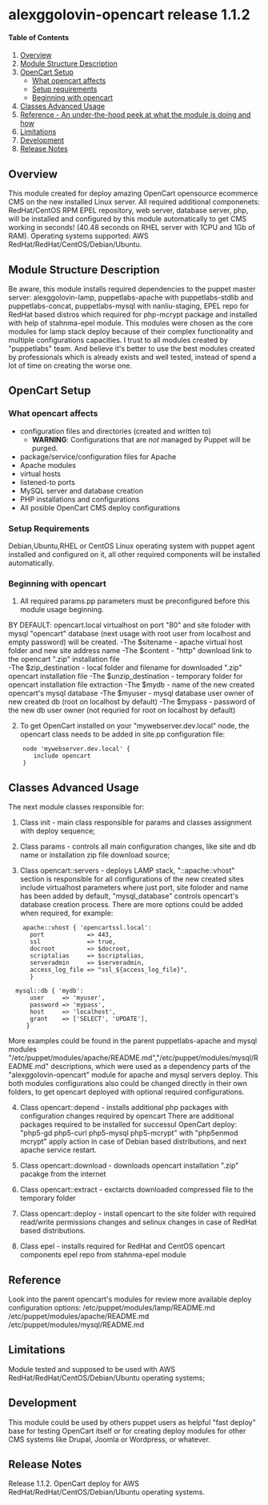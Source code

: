 # alexggolovin-opencart release 1.1.2

#### Table of Contents

1. [Overview](#overview)
2. [Module Structure Description](#module-structure-description)
3. [OpenCart Setup](#setup)
    * [What opencart affects](#what-opencart-affects)
    * [Setup requirements](#setup-requirements)
    * [Beginning with opencart](#beginning-with-opencart)
4. [Classes Advanced Usage](#usage)
5. [Reference - An under-the-hood peek at what the module is doing and how](#reference)
5. [Limitations](#limitations)
6. [Development](#development)
7. [Release Notes](#releasenotes)


## Overview
 This module created for deploy amazing OpenCart opensource ecommerce CMS on the new installed Linux server.
 All required additional componenets: RedHat/CentOS RPM EPEL repository,  web server, database server, php, will be installed and configured by this module automatically to get CMS working in seconds! (40.48 seconds on RHEL server with 1CPU and 1Gb of RAM). Operating systems supported: AWS RedHat/RedHat/CentOS/Debian/Ubuntu.


## Module Structure Description
 Be aware, this module installs required dependencies to the puppet master server: alexggolovin-lamp, puppetlabs-apache with puppetlabs-stdlib and puppetlabs-concat, puppetlabs-mysql with nanliu-staging, EPEL repo for RedHat based distros which required for php-mcrypt package and installed with help of stahnma-epel module. This modules were chosen as the core modules for lamp stack deploy because of their complex functionality and multiple configurations capacities. 
 I trust to all modules created by "puppetlabs" team. And believe it's better to use the best modules created by professionals which is already exists and well tested, instead of spend a lot of time on creating the worse one. 


## OpenCart Setup
### What opencart affects
* configuration files and directories (created and written to)
    * **WARNING**: Configurations that are *not* managed by Puppet will be purged.
* package/service/configuration files for Apache
* Apache modules
* virtual hosts
* listened-to ports
* MySQL server and database creation 
* PHP installations and configurations
* All posible OpenCart CMS deploy configurations


### Setup Requirements
Debian,Ubuntu,RHEL or CentOS Linux operating system with puppet agent installed and configured on it, all other required components will be installed automatically. 


### Beginning with opencart
1. All required params.pp parameters must be preconfigured before this module usage beginning. 

BY DEFAULT: opencart.local virtualhost on port "80" and site foloder with mysql "opencart" database (next usage with root user from localhost and empty password) will be created.
  -The $sitename - apache virtual host folder and new site address name
  -The $content - "http" download link to the opencart ".zip" installation file  
  -The $zip_destination - local folder and filename for downloaded ".zip" opencart installation file 
  -The $unzip_destination - temporary folder for opencart installation file extraction
  -The $mydb - name of the new created opencart's mysql database 
  -The $myuser - mysql database user owner of new created db (root on localhost by default)
  -The $mypass - password of the new db user owner (not requried for root on localhost by default)   

2. To get OpenCart installed on your "mywebserver.dev.local" node, the opencart class needs to be added in site.pp configuration file:

```puppet
    node 'mywebserver.dev.local' {
       include opencart
    }
```

## Classes Advanced Usage

The next module classes responsible for:

1. Class init - main class responsible for params and classes assignment with deploy sequence; 

2. Class params - controls all main configuration changes, like site and db name or installation zip file download source; 

3. Class opencart::servers - deploys LAMP stack, "::apache::vhost" section is responsible for all configurations of the new created sites include virtualhost parameters where just port, site foloder and name has been added by default, "mysql_database" controls opencart's database creation process. There are more options could be added when required, for example:

```puppet
    apache::vhost { 'opencartssl.local':
      port            => 443,
      ssl             => true,
      docroot         => $docroot,
      scriptalias     => $scriptalias,
      serveradmin     => $serveradmin,
      access_log_file => "ssl_${access_log_file}",
      }

  mysql::db { 'mydb':
      user     => 'myuser',
      password => 'mypass',
      host     => 'localhost',
      grant    => ['SELECT', 'UPDATE'],
     }
```

 More examples could be found in the parent puppetlabs-apache and mysql modules "/etc/puppet/modules/apache/README.md","/etc/puppet/modules/mysql/README.md" descriptions, which were used as a dependency parts of the "alexggolovin-opencart" module for apache and mysql servers deploy. This both modules configurations also could be changed directly in their own folders, to get opencart deployed with optional required configurations.

 4. Class opencart::depend - installs additional php packages with configuration changes required by opencart
There are additional packages required to be installed for successul OpenCart deploy: "php5-gd php5-curl php5-mysql php5-mcrypt" with "php5enmod mcrypt" apply action in case of Debian based distributions, and next apache service restart.  

 5. Class opencart::download - downloads opencart installation ".zip" pacakge from the internet

 6. Class opencart::extract - exctarcts downloaded compressed file to the temporary folder
 
 7. Class opencart::deploy - install opencart to the site folder with required read/write permissions changes and selinux changes in case of RedHat based distributions.

 8. Class epel - installs required for RedHat and CentOS opencart components epel repo from stahnma-epel module 

## Reference
Look into the parent opencart's modules for review more available deploy configuration options:
/etc/puppet/modules/lamp/README.md
/etc/puppet/modules/apache/README.md
/etc/puppet/modules/mysql/README.md
  

## Limitations
Module tested and supposed to be used with AWS RedHat/RedHat/CentOS/Debian/Ubuntu operating systems;


## Development
This module could be used by others puppet users as helpful "fast deploy" base for testing OpenCart itself or for creating deploy modules for other CMS systems like Drupal, Joomla or Wordpress, or whatever.


## Release Notes
Release 1.1.2.
OpenCart deploy for AWS RedHat/RedHat/CentOS/Debian/Ubuntu operating systems.
